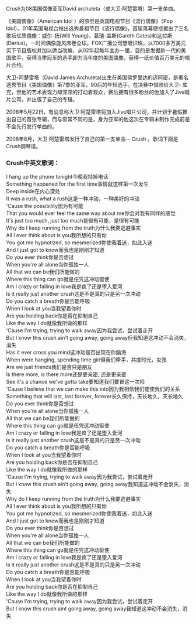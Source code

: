

Crush为08美国偶像亚军David archuleta（或大卫·阿楚雷塔）第一支单曲。

  

《美国偶像》（American Idol ）的原型是英国电视节目《流行偶像》（Pop
Idol）。01年英国电视台推出选秀鼻祖节目《流行偶像》，首届落幕便挖掘出了三名歌坛优质偶像：威尔-扬(Will Young)、葛瑞-盖斯(Gareth
Gates)和达拉斯(Darius)，一时间偶像旋风席卷全球。FOX广播公司慧眼识珠，以7000多万美元买下节目版权并加以适当改编，从02年起每年主办一届，目的是发掘新一代的美国歌手，获得当季冠军的选手即为当年度的美国偶像，获得一纸价值百万美元的唱片合约。

  

大卫-阿楚雷塔（David James
Archuleta)出生在美国佛罗里达的迈阿密，是著名选秀节目《美国偶像》第7季的亚军，90后的年轻选手。在决赛中惜败给大卫-
库克，但他的艺术表现力却深深的打动着观众，赛后拥有很多粉丝的他加入了Jive唱片公司，并出版了自己的专辑。

  

2008年5月22日，有消息称大卫·阿楚雷塔将加入Jive唱片公司，并计划于暑假推出自己的首张专辑，而与惯常不同的是，身为亚军的他这次在专辑未制作完成前是不会先行发行单曲的。

  

2008年8月，大卫·阿楚雷塔发行了自己的第一支单曲-- Crush 。歌词下面是Crush钢琴谱。

### Crush中英文歌词：

I hang up the phone tonight今晚我挂掉电话  
Something happened for the first time事情就这样第一次发生  
Deep inside在内心深处  
It was a rush, what a rush这是一种冲动，一种美好的冲动  
'Cause the possibility因为有可能  
That you would ever feel the same way about me你会对我有同样的感觉  
It's just too much, just too much是很有可能，是很有可能  
Why do I keep running from the truth为什么我要逃避事实  
All I ever think about is you我所想的只有你  
You got me hypnotized, so mesmerized你使我着迷，如此入迷  
And I just got to know而我也是刚刚才知道  
Do you ever think你是否想过  
When you're all alone当你孤独一人  
All that we can be我们所能做的  
Where this thing can go就是任凭这冲动驱使  
Am I crazy or falling in love我是疯了还是堕入爱河  
Is it really just another crush这是不是真的只是另一次冲动  
Do you catch a breath你是否能呼吸  
When I look at you当我望着你时  
Are you holding back你是否在抑制自己  
Like the way I do就像我所做的那样  
'Cause I'm trying, trying to walk away因为我尝试，尝试着走开  
But I know this crush ain't going away, going away但我知道这冲动不会消失，消失  
Has it ever cross you mind这冲动是否出现在你脑海  
When were hanging, spending time girl但我们牵手，共度时光，女孩  
Are we just friends我们是否只是朋友  
Is there more, is there more还是更亲密, 还是更亲密  
See it's a chance we've gotta take要知道我们要冒这一次险  
'Cause I believe that we can make this into因为我相信我们能使我们的关系  
Something that will last, last forever, forever长久保持，天长地久，天长地久  
Do you ever think你是否想过  
When you're all alone当你孤独一人  
All that we can be我们所能做的  
Where this thing can go就是任凭这冲动驱使  
Am I crazy or falling in love我是疯了还是堕入爱河  
Is it really just another crush这是不是真的只是另一次冲动  
Do you catch a breath你是否能呼吸  
When I look at you当我望着你时  
Are you holding back你是否在抑制自己  
Like the way I do就像我所做的那样  
'Cause I'm trying, trying to walk away因为我尝试，尝试着走开  
But I know this crush ain't going away, going away我知道这冲动不会消失，消失  
Why do I keep running from the truth为什么我要逃避事实  
All I ever think about is you我所想的只有你  
You got me hypnotized, so mesmerized你使我着迷，如此入迷  
And I just got to know而我也是刚刚才知道  
Do you ever think你是否想过  
When you're all alone当你孤独一人  
All that we can be我们所能做的  
Where this thing can go就是任凭这冲动驱使  
Am I crazy or falling in love我是疯了还是堕入爱河  
Is it really just another crush这是不是真的只是另一次冲动  
Do you catch a breath你是否能呼吸  
When I look at you当我望着你时  
Are you holding back你是否在抑制自己  
Like the way I do就像我所做的那样  
'Cause I'm trying, trying to walk away因为我尝试，尝试着走开  
But I know this crush aint going away, going away我知道这冲动不会消失，消失

